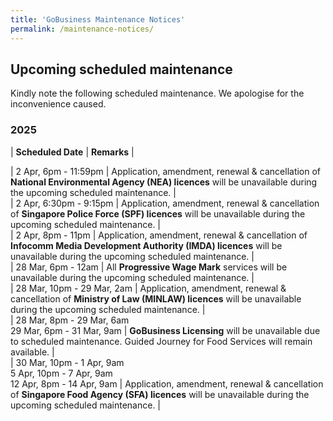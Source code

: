 ```yaml
---
title: 'GoBusiness Maintenance Notices'
permalink: /maintenance-notices/
---
```


## Upcoming scheduled maintenance

Kindly note the following scheduled maintenance. We apologise for the inconvenience caused. 


### 2025 

| **Scheduled Date** | **Remarks** |  


| 2 Apr, 6pm - 11:59pm | Application, amendment, renewal & cancellation of **National Environmental Agency (NEA) licences** will be unavailable during the upcoming scheduled maintenance. |    
| 2 Apr, 6:30pm - 9:15pm | Application, amendment, renewal & cancellation of **Singapore Police Force (SPF) licences** will be unavailable during the upcoming scheduled maintenance. |     
| 2 Apr, 8pm - 11pm | Application, amendment, renewal & cancellation of **Infocomm Media Development Authority (IMDA) licences** will be unavailable during the upcoming scheduled maintenance. |        
| 28 Mar, 6pm - 12am | All **Progressive Wage Mark** services will be unavailable during the upcoming scheduled maintenance. |                            
| 28 Mar, 10pm - 29 Mar, 2am | Application, amendment, renewal & cancellation of **Ministry of Law (MINLAW) licences** will be unavailable during the upcoming scheduled maintenance. |                            
| 28 Mar, 8pm - 29 Mar, 6am<br>29 Mar, 6pm - 31 Mar, 9am | **GoBusiness Licensing** will be unavailable due to scheduled maintenance. Guided Journey for Food Services will remain available. |   
| 30 Mar, 10pm - 1 Apr, 9am<br>5 Apr, 10pm - 7 Apr, 9am<br>12 Apr, 8pm - 14 Apr, 9am | Application, amendment, renewal & cancellation of **Singapore Food Agency (SFA) licences** will be unavailable during the upcoming scheduled maintenance. |              



<script src="/jquery/jquery.min.js"></script> <script src="/jquery/resize-tables.js"></script>
